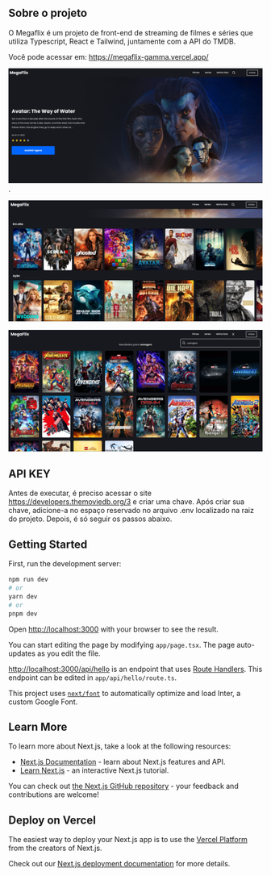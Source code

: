## Sobre o projeto

O Megaflix é um projeto de front-end de streaming de filmes e séries que utiliza Typescript, React e Tailwind, juntamente com a API do TMDB.

Você pode acessar em: https://megaflix-gamma.vercel.app/

![Screenshot](https://github.com/MateusGustavo22/megaflix/blob/main/public/screenshot/Captura%20de%20tela%20de%202023-04-30%2014-51-32.png).

![screenshot](https://github.com/MateusGustavo22/megaflix/blob/main/public/screenshot/Captura%20de%20tela%20de%202023-04-30%2015-22-28.png)

![screenshot](https://github.com/MateusGustavo22/megaflix/blob/main/public/screenshot/Captura%20de%20tela%20de%202023-04-30%2015-23-12.png)

## API KEY

Antes de executar, é preciso acessar o site https://developers.themoviedb.org/3 e criar uma chave. Após criar sua chave, adicione-a no espaço reservado no arquivo .env localizado na raiz do projeto. Depois, é só seguir os passos abaixo.

## Getting Started

First, run the development server:

```bash
npm run dev
# or
yarn dev
# or
pnpm dev
```

Open [http://localhost:3000](http://localhost:3000) with your browser to see the result.

You can start editing the page by modifying `app/page.tsx`. The page auto-updates as you edit the file.

[http://localhost:3000/api/hello](http://localhost:3000/api/hello) is an endpoint that uses [Route Handlers](https://beta.nextjs.org/docs/routing/route-handlers). This endpoint can be edited in `app/api/hello/route.ts`.

This project uses [`next/font`](https://nextjs.org/docs/basic-features/font-optimization) to automatically optimize and load Inter, a custom Google Font.

## Learn More

To learn more about Next.js, take a look at the following resources:

- [Next.js Documentation](https://nextjs.org/docs) - learn about Next.js features and API.
- [Learn Next.js](https://nextjs.org/learn) - an interactive Next.js tutorial.

You can check out [the Next.js GitHub repository](https://github.com/vercel/next.js/) - your feedback and contributions are welcome!

## Deploy on Vercel

The easiest way to deploy your Next.js app is to use the [Vercel Platform](https://vercel.com/new?utm_medium=default-template&filter=next.js&utm_source=create-next-app&utm_campaign=create-next-app-readme) from the creators of Next.js.

Check out our [Next.js deployment documentation](https://nextjs.org/docs/deployment) for more details.
